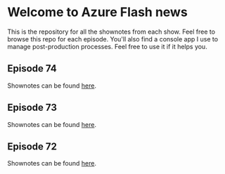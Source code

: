 # Welcome to Azure Flash news

This is the repository for all the shownotes from each show.  Feel free to browse this repo for each episode.  You'll also find a console app I use to manage post-production processes.  Feel free to use it if it helps you.

## Episode 74
Shownotes can be found [here](episode-074.md).

## Episode 73
Shownotes can be found [here](episode-073.md).

## Episode 72
Shownotes can be found [here](episode-072.md).


